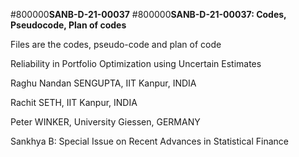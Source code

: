 #800000**SANB-D-21-00037**
#800000**SANB-D-21-00037: Codes, Pseudocode, Plan of codes**

Files are the codes, pseudo-code and plan of code

Reliability in Portfolio Optimization using Uncertain Estimates

Raghu Nandan SENGUPTA, IIT Kanpur, INDIA

Rachit SETH, IIT Kanpur, INDIA

Peter WINKER, University Giessen, GERMANY

Sankhya B: Special Issue on Recent Advances in Statistical Finance
